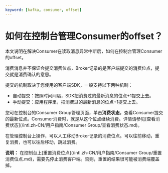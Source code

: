 ```yaml
---
keyword: [kafka, consumer, offset]
---
```


# 如何在控制台管理Consumer的offset？

本文说明在解决Consumer在读取消息异常中断后，如何在控制台管理Consumer的offset。

消费消息并不保证会提交消费位点，Broker记录的是客户端提交的消费位点，提交就是消费确认的意思。

提交的机制取决于您使用的客户端SDK，一般支持以下两种机制：

-   自动提交：按照时间间隔，SDK把消费过的最新消息的位点+1提交上去。
-   手动提交：应用程序里，把消费过的最新消息的位点+1提交上去。

您可在控制台的Consumer Group管理页面，单击**消费状态**，查看Consumer提交的最新位点。Consumer消费时，就是从这个位点继续消费。详情请参见[查看消费状态](/intl.zh-CN/用户指南/Consumer Group/查看消费状态.md)。

在管理控制台上操作，可以人工移动Broker记录的消费位点。可以往前移动，重复消费，也可以往后移动，跳过消费。

**说明：** 在控制台上[重置消费位点](/intl.zh-CN/用户指南/Consumer Group/重置消费位点.md)，需要先停止消费客户端。否则，重置的结果很可能被消费端覆盖掉。

